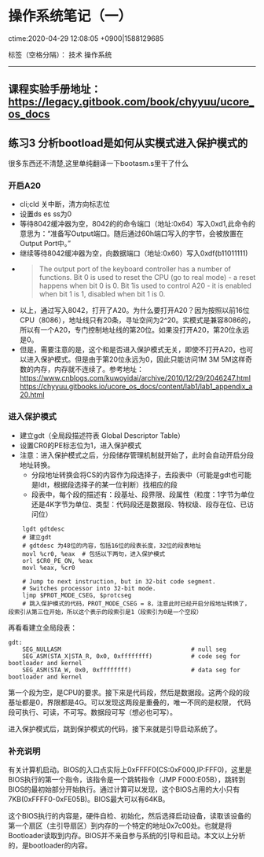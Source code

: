 # 操作系统笔记（一）
ctime:2020-04-29 12:08:05 +0900|1588129685

标签（空格分隔）： 技术 操作系统

---

## 课程实验手册地址：https://legacy.gitbook.com/book/chyyuu/ucore_os_docs

## 练习3 分析bootload是如何从实模式进入保护模式的

很多东西还不清楚,这里单纯翻译一下bootasm.s里干了什么

### 开启A20

- cli;cld   关中断，清方向标志位
- 设置ds es ss为0
- 等待8042缓冲器为空，8042的的命令端口（地址:0x64）写入0xd1,此命令的意思为：“准备写Output端口。随后通过60h端口写入的字节，会被放置在Output Port中。”
- 继续等待8042缓冲器为空，向数据端口（地址:0x60）写入0xdf(b11011111)
- >    The output port of the keyboard controller has a number of functions.
    Bit 0 is used to reset the CPU (go to real mode) - a reset happens when bit 0 is 0.
   Bit 1is used to control A20 - it is enabled when bit 1 is 1, disabled when bit 1 is 0.
- 以上，通过写入8042，打开了A20。为什么要打开A20？因为按照以前16位CPU（8086），地址线只有20条，寻址空间为2^20。实模式是兼容8086的，所以有一个A20，专门控制地址线的第20位。如果没打开A20，第20位永远是0。
- 但是，需要注意的是，这个和是否进入保护模式无关，即使不打开A20，也可以进入保护模式。但是由于第20位永远为0，因此只能访问1M 3M 5M这样奇数的内存，内存就不连续了。参考地址：https://www.cnblogs.com/kuwoyidai/archive/2010/12/29/2046247.html    
https://chyyuu.gitbooks.io/ucore_os_docs/content/lab1/lab1_appendix_a20.html
  
### 进入保护模式

- 建立gdt（全局段描述符表 Global Descriptor Table）
- 设置CR0的PE标志位为1，进入保护模式
- 注意：进入保护模式之后，分段储存管理机制就开始了，此时会自动开启分段地址转换。
  - 分段地址转换会将CS的内容作为段选择子，去段表中（可能是gdt也可能是ldt，根据段选择子的某一位判断）找相应的段
  - 段表中，每个段的描述有：段基址、段界限、段属性（粒度：1字节为单位还是4K字节为单位、类型：代码段还是数据段、特权级、段存在位、已访问位）
  
```ASM
    lgdt gdtdesc
    # 建立gdt
    # gdtdesc 为48位的内容，包括16位的段表长度，32位的段表地址
    movl %cr0, %eax  # 包括以下两句，进入保护模式
    orl $CR0_PE_ON, %eax
    movl %eax, %cr0

    # Jump to next instruction, but in 32-bit code segment.
    # Switches processor into 32-bit mode.
    ljmp $PROT_MODE_CSEG, $protcseg
    # 跳入保护模式的代码，PROT_MODE_CSEG = 8，注意此时已经开启分段地址转换了，段索引从第三位开始，所以这个表示的段索引是1（段索引为0是一个空段）
```

再看看建立全局段表：

```ASM
gdt:
    SEG_NULLASM                                     # null seg
    SEG_ASM(STA_X|STA_R, 0x0, 0xffffffff)           # code seg for bootloader and kernel
    SEG_ASM(STA_W, 0x0, 0xffffffff)                 # data seg for bootloader and kernel
```

第一个段为空，是CPU的要求。接下来是代码段，然后是数据段。这两个段的段基址都是0，界限都是4G。可以发现这两段是重叠的，唯一不同的是权限，
代码段可执行、可读，不可写。数据段可写（想必也可写）。

进入保护模式后，跳到保护模式的代码，接下来就是引导启动系统了。

### 补充说明

有关计算机启动。BIOS的入口点实际上0xFFFF0(CS:0xF000,IP:FFF0)，这里是BIOS执行的第一个指令，该指令是一个跳转指令（JMP F000:E05B），跳转到
BIOS的最初始部分开始执行。通过计算可以发现，这个BIOS占用的大小只有7KB(0xFFFF0-0xFE05B)。BIOS最大可以有64KB。

这个BIOS执行的内容是，硬件自检、初始化，然后选择启动设备，读取该设备的第一个扇区（主引导扇区）到内存的一个特定的地址0x7c00处。也就是将Bootloader读取到内存。BIOS并不亲自参与系统的引导和启动。本文以上分析的，是bootloader的内容。